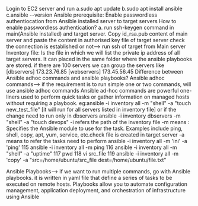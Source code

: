 Login to EC2 server and run
      a.sudo apt update
      b.sudo apt install ansible
      c.ansible --version
Ansible prerequisite: Enable passwordless authentiocation from Ansible installed server to target servers
How to enable passwordless authentication?
      a. run ssh-keygen command in  main(Ansible installed) and target server. Copy id_rsa.pub content of main server and paste the content in authorised key file of target server
      check the connection is established or not--> run ssh <privateIP> of target from Main server
Inventory file: Is the file in which we will  list the private ip address of all target servers. It can  placed in the same folder where the ansible playbooks are stored. if there are 100 servers we can group the servers
like
[dbservers] 
173.23.76.85
[webservers]
173.45.56.45
Difference between Ansible adhoc commands and ansible playbooks?
Ansible adhoc commands--> if the requirement is to run  simple one or two commands, will use ansible adhoc commands
Ansible ad-hoc commands are powerful one-liners used to perform quick tasks or gather information on managed hosts without requiring a playbook.
    eg:ansible -i inventory all -m "shell" -a "touch new_test_file" [it will run for all servers listed in inventory file] or if the change need to run only in dbservers ansible -i inventory dbservers -m "shell" -a "touch devops"
    -i refers the path of the inventory file
    -m means <module>: Specifies the Ansible module to use for the task. Examples include ping, shell, copy, apt, yum, service, etc.check file is created in target server
    -a means to refer the tasks need to perform
    ansible -i inventory all -m 'ini' -a 'ping'
  115  ansible -i inventory all -m ping
  116  ansible -i inventory all -m "shell" -a "uptime"
  117  pwd
  118  vi src_file
  119  ansible -i inventory all -m 'copy' -a "src=/home/ubuntu/src_file dest=/home/ubuntu/file.txt"

Ansible Playbooks--> if we want to run multiple commands, go with Ansible playbooks. it is written in yaml file that define a series of tasks to be executed on remote hosts. Playbooks allow you to automate configuration management, application deployment, and orchestration of infrastructure using Ansible
      
